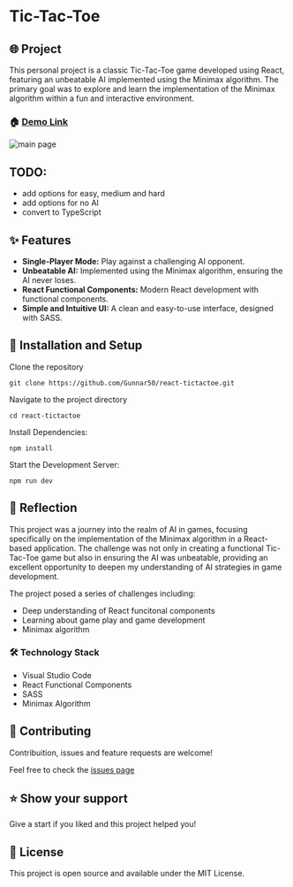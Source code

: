 # Tic-Tac-Toe

## 🌐 Project

This personal project is a classic Tic-Tac-Toe game developed using React, featuring an unbeatable AI implemented using the Minimax algorithm. The primary goal was to explore and learn the implementation of the Minimax algorithm within a fun and interactive environment.

### 🏠 [Demo Link](https://tictactoe-gustavo-passarella.netlify.app/)

![main page](src/assets/images/main.png)

## TODO:
- add options for easy, medium and hard
- add options for no AI
- convert to TypeScript

## ✨ Features

- **Single-Player Mode:** Play against a challenging AI opponent.
- **Unbeatable AI:** Implemented using the Minimax algorithm, ensuring the AI never loses.
- **React Functional Components:** Modern React development with functional components.
- **Simple and Intuitive UI:** A clean and easy-to-use interface, designed with SASS.

## 🔧 Installation and Setup

Clone the repository

```
git clone https://github.com/Gunnar50/react-tictactoe.git
```

Navigate to the project directory

```
cd react-tictactoe
```

Install Dependencies:

```
npm install
```

Start the Development Server:

```
npm run dev
```

## 🧠 Reflection

This project was a journey into the realm of AI in games, focusing specifically on the implementation of the Minimax algorithm in a React-based application. The challenge was not only in creating a functional Tic-Tac-Toe game but also in ensuring the AI was unbeatable, providing an excellent opportunity to deepen my understanding of AI strategies in game development.

The project posed a series of challenges including:

- Deep understanding of React funcitonal components
- Learning about game play and game development
- Minimax algorithm

### 🛠️ Technology Stack

- Visual Studio Code
- React Functional Components
- SASS
- Minimax Algorithm

## 🤝 Contributing

Contribuition, issues and feature requests are welcome!

Feel free to check the [issues page](https://github.com/Gunnar50/react-simpsons-quotes/issues)

## ⭐️ Show your support

Give a start if you liked and this project helped you!

## 📝 License

This project is open source and available under the MIT License.
